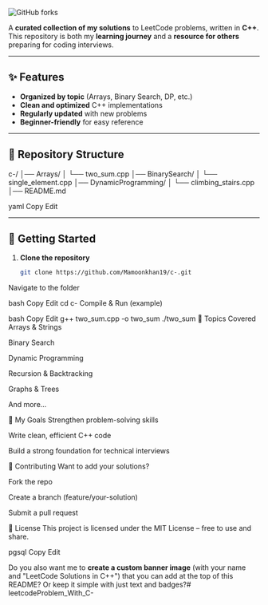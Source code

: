 
![GitHub forks](https://img.shields.io/github/forks/Mamoonkhan19/c-?style=for-the-badge)

A **curated collection of my solutions** to LeetCode problems, written in **C++**. This repository is both my **learning journey** and a **resource for others** preparing for coding interviews.

---

## ✨ Features
- **Organized by topic** (Arrays, Binary Search, DP, etc.)
- **Clean and optimized** C++ implementations
- **Regularly updated** with new problems
- **Beginner-friendly** for easy reference

---

## 📂 Repository Structure
c-/
│── Arrays/
│ └── two_sum.cpp
│── BinarySearch/
│ └── single_element.cpp
│── DynamicProgramming/
│ └── climbing_stairs.cpp
│── README.md

yaml
Copy
Edit

---

## 🚀 Getting Started

1. **Clone the repository**
   ```bash
   git clone https://github.com/Mamoonkhan19/c-.git
Navigate to the folder

bash
Copy
Edit
cd c-
Compile & Run (example)

bash
Copy
Edit
g++ two_sum.cpp -o two_sum
./two_sum
🧠 Topics Covered
Arrays & Strings

Binary Search

Dynamic Programming

Recursion & Backtracking

Graphs & Trees

And more...

🎯 My Goals
Strengthen problem-solving skills

Write clean, efficient C++ code

Build a strong foundation for technical interviews

🤝 Contributing
Want to add your solutions?

Fork the repo

Create a branch (feature/your-solution)

Submit a pull request

📜 License
This project is licensed under the MIT License – free to use and share.

pgsql
Copy
Edit

Do you also want me to **create a custom banner image** (with your name and "LeetCode Solutions in C++") that you can add at the top of this README? Or keep it simple with just text and badges?# leetcodeProblem_With_C-
